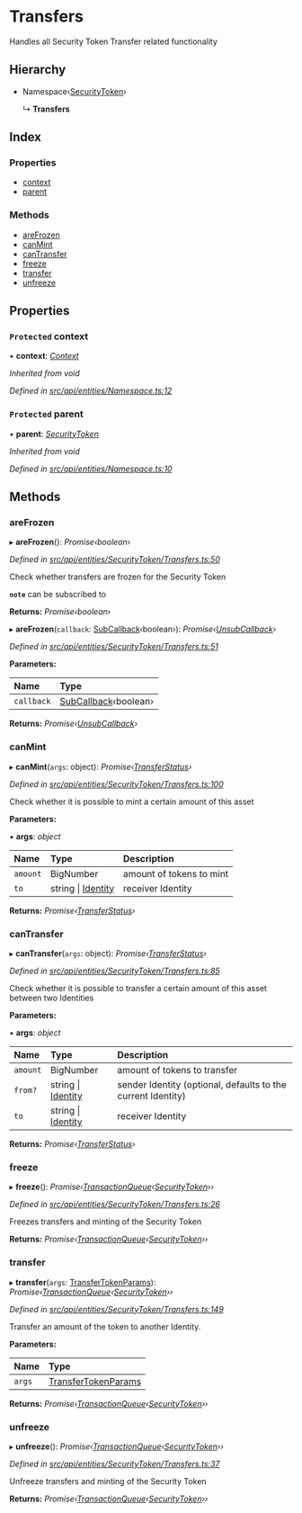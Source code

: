 # Transfers

Handles all Security Token Transfer related functionality

## Hierarchy

* Namespace‹[SecurityToken](securitytoken.md)›

  ↳ **Transfers**

## Index

### Properties

* [context](transfers.md#protected-context)
* [parent](transfers.md#protected-parent)

### Methods

* [areFrozen](transfers.md#arefrozen)
* [canMint](transfers.md#canmint)
* [canTransfer](transfers.md#cantransfer)
* [freeze](transfers.md#freeze)
* [transfer](transfers.md#transfer)
* [unfreeze](transfers.md#unfreeze)

## Properties

### `Protected` context

• **context**: [_Context_](context.md)

_Inherited from void_

_Defined in_ [_src/api/entities/Namespace.ts:12_](https://github.com/PolymathNetwork/polymesh-sdk/blob/da32f46a/src/api/entities/Namespace.ts#L12)

### `Protected` parent

• **parent**: [_SecurityToken_](securitytoken.md)

_Inherited from void_

_Defined in_ [_src/api/entities/Namespace.ts:10_](https://github.com/PolymathNetwork/polymesh-sdk/blob/da32f46a/src/api/entities/Namespace.ts#L10)

## Methods

### areFrozen

▸ **areFrozen**\(\): _Promise‹boolean›_

_Defined in_ [_src/api/entities/SecurityToken/Transfers.ts:50_](https://github.com/PolymathNetwork/polymesh-sdk/blob/da32f46a/src/api/entities/SecurityToken/Transfers.ts#L50)

Check whether transfers are frozen for the Security Token

**`note`** can be subscribed to

**Returns:** _Promise‹boolean›_

▸ **areFrozen**\(`callback`: [SubCallback](../globals.md#subcallback)‹boolean›\): _Promise‹_[_UnsubCallback_](../globals.md#unsubcallback)_›_

_Defined in_ [_src/api/entities/SecurityToken/Transfers.ts:51_](https://github.com/PolymathNetwork/polymesh-sdk/blob/da32f46a/src/api/entities/SecurityToken/Transfers.ts#L51)

**Parameters:**

| Name | Type |
| :--- | :--- |
| `callback` | [SubCallback](../globals.md#subcallback)‹boolean› |

**Returns:** _Promise‹_[_UnsubCallback_](../globals.md#unsubcallback)_›_

### canMint

▸ **canMint**\(`args`: object\): _Promise‹_[_TransferStatus_](../enums/transferstatus.md)_›_

_Defined in_ [_src/api/entities/SecurityToken/Transfers.ts:100_](https://github.com/PolymathNetwork/polymesh-sdk/blob/da32f46a/src/api/entities/SecurityToken/Transfers.ts#L100)

Check whether it is possible to mint a certain amount of this asset

**Parameters:**

▪ **args**: _object_

| Name | Type | Description |
| :--- | :--- | :--- |
| `amount` | BigNumber | amount of tokens to mint |
| `to` | string \| [Identity](identity.md) | receiver Identity |

**Returns:** _Promise‹_[_TransferStatus_](../enums/transferstatus.md)_›_

### canTransfer

▸ **canTransfer**\(`args`: object\): _Promise‹_[_TransferStatus_](../enums/transferstatus.md)_›_

_Defined in_ [_src/api/entities/SecurityToken/Transfers.ts:85_](https://github.com/PolymathNetwork/polymesh-sdk/blob/da32f46a/src/api/entities/SecurityToken/Transfers.ts#L85)

Check whether it is possible to transfer a certain amount of this asset between two Identities

**Parameters:**

▪ **args**: _object_

| Name | Type | Description |
| :--- | :--- | :--- |
| `amount` | BigNumber | amount of tokens to transfer |
| `from?` | string \| [Identity](identity.md) | sender Identity \(optional, defaults to the current Identity\) |
| `to` | string \| [Identity](identity.md) | receiver Identity |

**Returns:** _Promise‹_[_TransferStatus_](../enums/transferstatus.md)_›_

### freeze

▸ **freeze**\(\): _Promise‹_[_TransactionQueue_](transactionqueue.md)_‹_[_SecurityToken_](securitytoken.md)_››_

_Defined in_ [_src/api/entities/SecurityToken/Transfers.ts:26_](https://github.com/PolymathNetwork/polymesh-sdk/blob/da32f46a/src/api/entities/SecurityToken/Transfers.ts#L26)

Freezes transfers and minting of the Security Token

**Returns:** _Promise‹_[_TransactionQueue_](transactionqueue.md)_‹_[_SecurityToken_](securitytoken.md)_››_

### transfer

▸ **transfer**\(`args`: [TransferTokenParams](../interfaces/transfertokenparams.md)\): _Promise‹_[_TransactionQueue_](transactionqueue.md)_‹_[_SecurityToken_](securitytoken.md)_››_

_Defined in_ [_src/api/entities/SecurityToken/Transfers.ts:149_](https://github.com/PolymathNetwork/polymesh-sdk/blob/da32f46a/src/api/entities/SecurityToken/Transfers.ts#L149)

Transfer an amount of the token to another Identity.

**Parameters:**

| Name | Type |
| :--- | :--- |
| `args` | [TransferTokenParams](../interfaces/transfertokenparams.md) |

**Returns:** _Promise‹_[_TransactionQueue_](transactionqueue.md)_‹_[_SecurityToken_](securitytoken.md)_››_

### unfreeze

▸ **unfreeze**\(\): _Promise‹_[_TransactionQueue_](transactionqueue.md)_‹_[_SecurityToken_](securitytoken.md)_››_

_Defined in_ [_src/api/entities/SecurityToken/Transfers.ts:37_](https://github.com/PolymathNetwork/polymesh-sdk/blob/da32f46a/src/api/entities/SecurityToken/Transfers.ts#L37)

Unfreeze transfers and minting of the Security Token

**Returns:** _Promise‹_[_TransactionQueue_](transactionqueue.md)_‹_[_SecurityToken_](securitytoken.md)_››_

